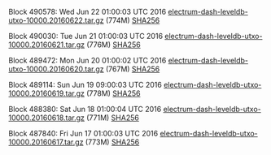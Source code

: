 Block 490578: Wed Jun 22 01:00:03 UTC 2016 [electrum-dash-leveldb-utxo-10000.20160622.tar.gz](https://transfer.sh/9mo4X/electrum-dash-leveldb-utxo-10000.20160622.tar.gz) (774M) [SHA256](https://transfer.sh/Kb7AZ/electrum-dash-leveldb-utxo-10000.20160622.tar.gz.sha256)

Block 490030: Tue Jun 21 01:00:03 UTC 2016 [electrum-dash-leveldb-utxo-10000.20160621.tar.gz](https://transfer.sh/A02Zh/electrum-dash-leveldb-utxo-10000.20160621.tar.gz) (776M) [SHA256](https://transfer.sh/exOkr/electrum-dash-leveldb-utxo-10000.20160621.tar.gz.sha256)

Block 489472: Mon Jun 20 01:00:02 UTC 2016 [electrum-dash-leveldb-utxo-10000.20160620.tar.gz](https://transfer.sh/JpX2F/electrum-dash-leveldb-utxo-10000.20160620.tar.gz) (767M) [SHA256](https://transfer.sh/LVVVO/electrum-dash-leveldb-utxo-10000.20160620.tar.gz.sha256)

Block 489114: Sun Jun 19 09:00:03 UTC 2016 [electrum-dash-leveldb-utxo-10000.20160619.tar.gz](https://transfer.sh/gbEhu/electrum-dash-leveldb-utxo-10000.20160619.tar.gz) (778M) [SHA256](https://transfer.sh/Dp3Rk/electrum-dash-leveldb-utxo-10000.20160619.tar.gz.sha256)

Block 488380: Sat Jun 18 01:00:04 UTC 2016 [electrum-dash-leveldb-utxo-10000.20160618.tar.gz](https://transfer.sh/O0ilV/electrum-dash-leveldb-utxo-10000.20160618.tar.gz) (771M) [SHA256](https://transfer.sh/ZOlyi/electrum-dash-leveldb-utxo-10000.20160618.tar.gz.sha256)

Block 487840: Fri Jun 17 01:00:03 UTC 2016 [electrum-dash-leveldb-utxo-10000.20160617.tar.gz](https://transfer.sh/13NNd0/electrum-dash-leveldb-utxo-10000.20160617.tar.gz) (773M) [SHA256](https://transfer.sh/p0WXk/electrum-dash-leveldb-utxo-10000.20160617.tar.gz.sha256)
